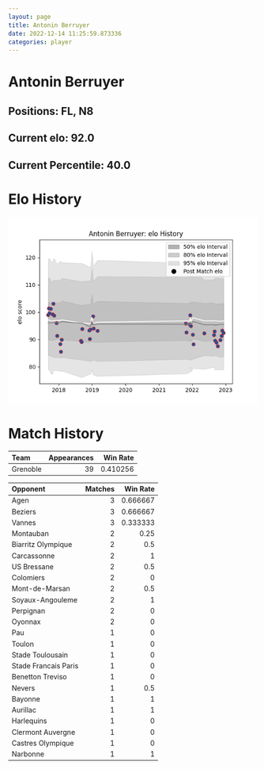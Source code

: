 ```yaml
---  
layout: page  
title: Antonin Berruyer  
date: 2022-12-14 11:25:59.873336  
categories: player  
---
```

# Antonin Berruyer

## Positions: FL, N8

## Current elo: 92.0

## Current Percentile: 40.0

# Elo History


![elo history](history_AntoninBerruyer.png)
# Match History


| Team     |   Appearances |   Win Rate |
|:---------|--------------:|-----------:|
| Grenoble |            39 |   0.410256 |

| Opponent             |   Matches |   Win Rate |
|:---------------------|----------:|-----------:|
| Agen                 |         3 |   0.666667 |
| Beziers              |         3 |   0.666667 |
| Vannes               |         3 |   0.333333 |
| Montauban            |         2 |   0.25     |
| Biarritz Olympique   |         2 |   0.5      |
| Carcassonne          |         2 |   1        |
| US Bressane          |         2 |   0.5      |
| Colomiers            |         2 |   0        |
| Mont-de-Marsan       |         2 |   0.5      |
| Soyaux-Angouleme     |         2 |   1        |
| Perpignan            |         2 |   0        |
| Oyonnax              |         2 |   0        |
| Pau                  |         1 |   0        |
| Toulon               |         1 |   0        |
| Stade Toulousain     |         1 |   0        |
| Stade Francais Paris |         1 |   0        |
| Benetton Treviso     |         1 |   0        |
| Nevers               |         1 |   0.5      |
| Bayonne              |         1 |   1        |
| Aurillac             |         1 |   1        |
| Harlequins           |         1 |   0        |
| Clermont Auvergne    |         1 |   0        |
| Castres Olympique    |         1 |   0        |
| Narbonne             |         1 |   1        |